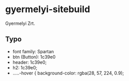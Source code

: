 # gyermelyi-sitebuild
Gyermelyi Zrt.

## Typo
- font family: Spartan
- btn (Button): 1c39e0
- header: 1c39e0;
- h2: 1c39e0;
- .....-hover {
  background-color: rgba(28, 57, 224, 0.9);


